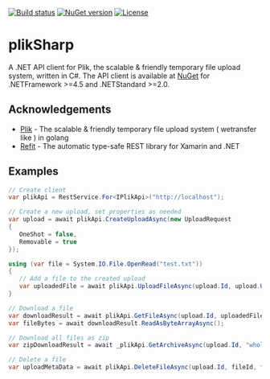 [![Build status](https://ci.appveyor.com/api/projects/status/gn2x6yuhyahookk2?svg=true)](https://ci.appveyor.com/project/iss0/pliksharp)
[![NuGet version](https://badge.fury.io/nu/iss0.Plik.Client.svg)](https://badge.fury.io/nu/iss0.Plik.Client)
[![License](https://img.shields.io/badge/License-MIT-blue.svg)](http://opensource.org/licenses/MIT)

# plikSharp
A .NET API client for Plik, the scalable &amp; friendly temporary file upload system, written in C#.
The API client is available at [NuGet](https://www.nuget.org/packages/iss0.Plik.Client) for .NETFramework >=4.5 and .NETStandard >=2.0.

## Acknowledgements

* [Plik](https://github.com/root-gg/plik) - The scalable & friendly temporary file upload system ( wetransfer like ) in golang
* [Refit](https://github.com/paulcbetts/refit) - The automatic type-safe REST library for Xamarin and .NET

## Examples

 ```csharp
// Create client
var plikApi = RestService.For<IPlikApi>("http://localhost");

// Create a new upload, set properties as needed
var upload = await plikApi.CreateUploadAsync(new UploadRequest
{
    OneShot = false,
    Removable = true
});

using (var file = System.IO.File.OpenRead("test.txt"))
{
    // Add a file to the created upload
    var uploadedFile = await plikApi.UploadFileAsync(upload.Id, upload.UploadToken, new StreamPart(file, "test.txt"));    
}
```
```csharp
// Download a file
var downloadResult = await plikApi.GetFileAsync(upload.Id, uploadedFile.Id, uploadedFile.FileName);
var fileBytes = await downloadResult.ReadAsByteArrayAsync();
```
```csharp
// Download all files as zip
var zipDownloadResult = await _plikApi.GetArchiveAsync(upload.Id, "wholething.zip");
```
```csharp
// Delete a file
var uploadMetaData = await plikApi.DeleteFileAsync(upload.Id, fileId, fileName);
```
